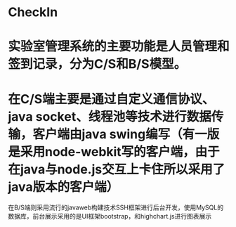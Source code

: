 CheckIn
=======

实验室管理系统的主要功能是人员管理和签到记录，分为C/S和B/S模型。
=======
在C/S端主要是通过自定义通信协议、java socket、线程池等技术进行数据传输，客户端由java swing编写（有一版是采用node-webkit写的客户端，由于在java与node.js交互上卡住所以采用了java版本的客户端）
========
在B/S端则采用流行的javaweb构建技术SSH框架进行后台开发，使用MySQL的数据库，前台展示采用的是UI框架bootstrap，和highchart.js进行图表展示


